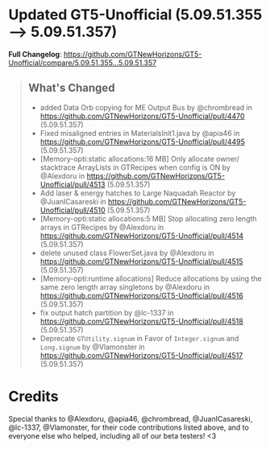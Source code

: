 # Updated GT5-Unofficial (5.09.51.355 -->  5.09.51.357)
**Full Changelog**: https://github.com/GTNewHorizons/GT5-Unofficial/compare/5.09.51.355...5.09.51.357
>## What's Changed
> * added Data Orb copying for ME Output Bus by @chrombread in https://github.com/GTNewHorizons/GT5-Unofficial/pull/4470 (5.09.51.357)
> * Fixed misaligned entries in MaterialsInit1.java by @apia46 in https://github.com/GTNewHorizons/GT5-Unofficial/pull/4495 (5.09.51.357)
> * [Memory-opti:static allocations:16 MB] Only allocate owner/ stacktrace ArrayLists in GTRecipes when config is ON by @Alexdoru in https://github.com/GTNewHorizons/GT5-Unofficial/pull/4513 (5.09.51.357)
> * Add laser & energy hatches to Large Naquadah Reactor by @JuanICasareski in https://github.com/GTNewHorizons/GT5-Unofficial/pull/4510 (5.09.51.357)
> * [Memory-opti:static allocations:5 MB] Stop allocating zero length arrays in GTRecipes by @Alexdoru in https://github.com/GTNewHorizons/GT5-Unofficial/pull/4514 (5.09.51.357)
> * delete unused class FlowerSet.java by @Alexdoru in https://github.com/GTNewHorizons/GT5-Unofficial/pull/4515 (5.09.51.357)
> * [Memory-opti:runtime allocations] Reduce allocations by using the same zero length array singletons by @Alexdoru in https://github.com/GTNewHorizons/GT5-Unofficial/pull/4516 (5.09.51.357)
> * fix output hatch partition by @lc-1337 in https://github.com/GTNewHorizons/GT5-Unofficial/pull/4518 (5.09.51.357)
> * Deprecate `GTUtility.signum` in Favor of `Integer.signum` and `Long.signum` by @Vlamonster in https://github.com/GTNewHorizons/GT5-Unofficial/pull/4517 (5.09.51.357)
>

# Credits
Special thanks to @Alexdoru, @apia46, @chrombread, @JuanICasareski, @lc-1337, @Vlamonster, for their code contributions listed above, and to everyone else who helped, including all of our beta testers! <3